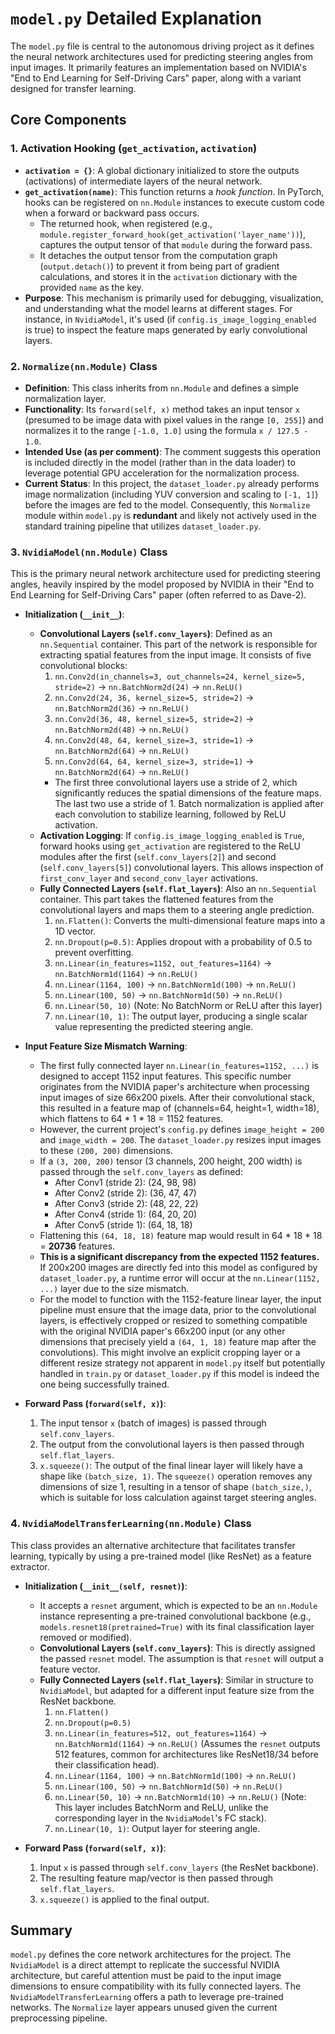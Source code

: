 # `model.py` Detailed Explanation

The `model.py` file is central to the autonomous driving project as it defines the neural network architectures used for predicting steering angles from input images. It primarily features an implementation based on NVIDIA's "End to End Learning for Self-Driving Cars" paper, along with a variant designed for transfer learning.

## Core Components

### 1. Activation Hooking (`get_activation`, `activation`)
   - **`activation = {}`**: A global dictionary initialized to store the outputs (activations) of intermediate layers of the neural network.
   - **`get_activation(name)`**: This function returns a *hook function*. In PyTorch, hooks can be registered on `nn.Module` instances to execute custom code when a forward or backward pass occurs.
     - The returned hook, when registered (e.g., `module.register_forward_hook(get_activation('layer_name'))`), captures the output tensor of that `module` during the forward pass.
     - It detaches the output tensor from the computation graph (`output.detach()`) to prevent it from being part of gradient calculations, and stores it in the `activation` dictionary with the provided `name` as the key.
   - **Purpose**: This mechanism is primarily used for debugging, visualization, and understanding what the model learns at different stages. For instance, in `NvidiaModel`, it's used (if `config.is_image_logging_enabled` is true) to inspect the feature maps generated by early convolutional layers.

### 2. `Normalize(nn.Module)` Class
   - **Definition**: This class inherits from `nn.Module` and defines a simple normalization layer.
   - **Functionality**: Its `forward(self, x)` method takes an input tensor `x` (presumed to be image data with pixel values in the range `[0, 255]`) and normalizes it to the range `[-1.0, 1.0]` using the formula `x / 127.5 - 1.0`.
   - **Intended Use (as per comment)**: The comment suggests this operation is included directly in the model (rather than in the data loader) to leverage potential GPU acceleration for the normalization process.
   - **Current Status**: In this project, the `dataset_loader.py` already performs image normalization (including YUV conversion and scaling to `[-1, 1]`) before the images are fed to the model. Consequently, this `Normalize` module within `model.py` is **redundant** and likely not actively used in the standard training pipeline that utilizes `dataset_loader.py`.

### 3. `NvidiaModel(nn.Module)` Class
   This is the primary neural network architecture used for predicting steering angles, heavily inspired by the model proposed by NVIDIA in their "End to End Learning for Self-Driving Cars" paper (often referred to as Dave-2).

   - **Initialization (`__init__`)**:
     - **Convolutional Layers (`self.conv_layers`)**: Defined as an `nn.Sequential` container. This part of the network is responsible for extracting spatial features from the input image. It consists of five convolutional blocks:
       1.  `nn.Conv2d(in_channels=3, out_channels=24, kernel_size=5, stride=2)` -> `nn.BatchNorm2d(24)` -> `nn.ReLU()`
       2.  `nn.Conv2d(24, 36, kernel_size=5, stride=2)` -> `nn.BatchNorm2d(36)` -> `nn.ReLU()`
       3.  `nn.Conv2d(36, 48, kernel_size=5, stride=2)` -> `nn.BatchNorm2d(48)` -> `nn.ReLU()`
       4.  `nn.Conv2d(48, 64, kernel_size=3, stride=1)` -> `nn.BatchNorm2d(64)` -> `nn.ReLU()`
       5.  `nn.Conv2d(64, 64, kernel_size=3, stride=1)` -> `nn.BatchNorm2d(64)` -> `nn.ReLU()`
       - The first three convolutional layers use a stride of 2, which significantly reduces the spatial dimensions of the feature maps. The last two use a stride of 1. Batch normalization is applied after each convolution to stabilize learning, followed by ReLU activation.
     - **Activation Logging**: If `config.is_image_logging_enabled` is `True`, forward hooks using `get_activation` are registered to the ReLU modules after the first (`self.conv_layers[2]`) and second (`self.conv_layers[5]`) convolutional layers. This allows inspection of `first_conv_layer` and `second_conv_layer` activations.
     - **Fully Connected Layers (`self.flat_layers`)**: Also an `nn.Sequential` container. This part takes the flattened features from the convolutional layers and maps them to a steering angle prediction.
       1.  `nn.Flatten()`: Converts the multi-dimensional feature maps into a 1D vector.
       2.  `nn.Dropout(p=0.5)`: Applies dropout with a probability of 0.5 to prevent overfitting.
       3.  `nn.Linear(in_features=1152, out_features=1164)` -> `nn.BatchNorm1d(1164)` -> `nn.ReLU()`
       4.  `nn.Linear(1164, 100)` -> `nn.BatchNorm1d(100)` -> `nn.ReLU()`
       5.  `nn.Linear(100, 50)` -> `nn.BatchNorm1d(50)` -> `nn.ReLU()`
       6.  `nn.Linear(50, 10)` (Note: No BatchNorm or ReLU after this layer)
       7.  `nn.Linear(10, 1)`: The output layer, producing a single scalar value representing the predicted steering angle.

   - **Input Feature Size Mismatch Warning**:
     - The first fully connected layer `nn.Linear(in_features=1152, ...)` is designed to accept 1152 input features. This specific number originates from the NVIDIA paper's architecture when processing input images of size 66x200 pixels. After their convolutional stack, this resulted in a feature map of (channels=64, height=1, width=18), which flattens to 64 * 1 * 18 = 1152 features.
     - However, the current project's `config.py` defines `image_height = 200` and `image_width = 200`. The `dataset_loader.py` resizes input images to these `(200, 200)` dimensions.
     - If a `(3, 200, 200)` tensor (3 channels, 200 height, 200 width) is passed through the `self.conv_layers` as defined:
       - After Conv1 (stride 2): (24, 98, 98)
       - After Conv2 (stride 2): (36, 47, 47)
       - After Conv3 (stride 2): (48, 22, 22)
       - After Conv4 (stride 1): (64, 20, 20)
       - After Conv5 (stride 1): (64, 18, 18)
     - Flattening this `(64, 18, 18)` feature map would result in 64 * 18 * 18 = **20736** features.
     - **This is a significant discrepancy from the expected 1152 features.** If 200x200 images are directly fed into this model as configured by `dataset_loader.py`, a runtime error will occur at the `nn.Linear(1152, ...)` layer due to the size mismatch.
     - For the model to function with the 1152-feature linear layer, the input pipeline must ensure that the image data, prior to the convolutional layers, is effectively cropped or resized to something compatible with the original NVIDIA paper's 66x200 input (or any other dimensions that precisely yield a `(64, 1, 18)` feature map after the convolutions). This might involve an explicit cropping layer or a different resize strategy not apparent in `model.py` itself but potentially handled in `train.py` or `dataset_loader.py` if this model is indeed the one being successfully trained.

   - **Forward Pass (`forward(self, x)`)**:
     1.  The input tensor `x` (batch of images) is passed through `self.conv_layers`.
     2.  The output from the convolutional layers is then passed through `self.flat_layers`.
     3.  `x.squeeze()`: The output of the final linear layer will likely have a shape like `(batch_size, 1)`. The `squeeze()` operation removes any dimensions of size 1, resulting in a tensor of shape `(batch_size,)`, which is suitable for loss calculation against target steering angles.

### 4. `NvidiaModelTransferLearning(nn.Module)` Class
   This class provides an alternative architecture that facilitates transfer learning, typically by using a pre-trained model (like ResNet) as a feature extractor.

   - **Initialization (`__init__(self, resnet)`)**:
     - It accepts a `resnet` argument, which is expected to be an `nn.Module` instance representing a pre-trained convolutional backbone (e.g., `models.resnet18(pretrained=True)` with its final classification layer removed or modified).
     - **Convolutional Layers (`self.conv_layers`)**: This is directly assigned the passed `resnet` model. The assumption is that `resnet` will output a feature vector.
     - **Fully Connected Layers (`self.flat_layers`)**: Similar in structure to `NvidiaModel`, but adapted for a different input feature size from the ResNet backbone.
       1.  `nn.Flatten()`
       2.  `nn.Dropout(p=0.5)`
       3.  `nn.Linear(in_features=512, out_features=1164)` -> `nn.BatchNorm1d(1164)` -> `nn.ReLU()` (Assumes the `resnet` outputs 512 features, common for architectures like ResNet18/34 before their classification head).
       4.  `nn.Linear(1164, 100)` -> `nn.BatchNorm1d(100)` -> `nn.ReLU()`
       5.  `nn.Linear(100, 50)` -> `nn.BatchNorm1d(50)` -> `nn.ReLU()`
       6.  `nn.Linear(50, 10)` -> `nn.BatchNorm1d(10)` -> `nn.ReLU()` (Note: This layer includes BatchNorm and ReLU, unlike the corresponding layer in the `NvidiaModel`'s FC stack).
       7.  `nn.Linear(10, 1)`: Output layer for steering angle.

   - **Forward Pass (`forward(self, x)`)**:
     1.  Input `x` is passed through `self.conv_layers` (the ResNet backbone).
     2.  The resulting feature map/vector is then passed through `self.flat_layers`.
     3.  `x.squeeze()` is applied to the final output.

## Summary
`model.py` defines the core network architectures for the project. The `NvidiaModel` is a direct attempt to replicate the successful NVIDIA architecture, but careful attention must be paid to the input image dimensions to ensure compatibility with its fully connected layers. The `NvidiaModelTransferLearning` offers a path to leverage pre-trained networks. The `Normalize` layer appears unused given the current preprocessing pipeline. 
